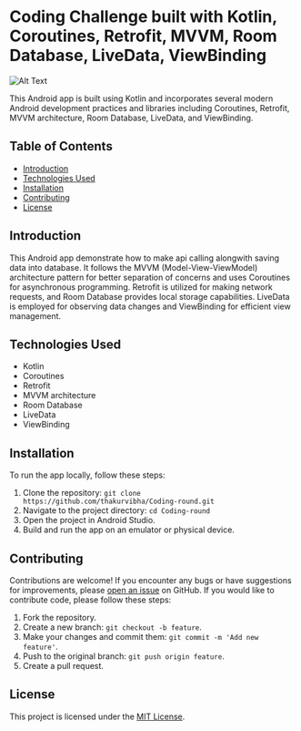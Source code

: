 # Coding Challenge built with Kotlin, Coroutines, Retrofit, MVVM, Room Database, LiveData, ViewBinding

![Alt Text](https://media.giphy.com/media/v1.Y2lkPTc5MGI3NjExM2poaWNienhpYnd5NHpwZXZwN3RqbmZyNGQ1a2hxcWN2cDN2cXk3eiZlcD12MV9pbnRlcm5hbF9naWZfYnlfaWQmY3Q9Zw/azX9oB5pPLb5AqRlqm/giphy.gif)

This Android app is built using Kotlin and incorporates several modern Android development practices and libraries including Coroutines, Retrofit, MVVM architecture, Room Database, LiveData, and ViewBinding.

## Table of Contents

- [Introduction](#introduction)
- [Technologies Used](#technologies-used)
- [Installation](#installation)
- [Contributing](#contributing)
- [License](#license)

## Introduction

This Android app demonstrate how to make api calling alongwith saving data into database. It follows the MVVM (Model-View-ViewModel) architecture pattern for better separation of concerns and uses Coroutines for asynchronous programming. Retrofit is utilized for making network requests, and Room Database provides local storage capabilities. LiveData is employed for observing data changes and ViewBinding for efficient view management.

## Technologies Used

- Kotlin
- Coroutines
- Retrofit
- MVVM architecture
- Room Database
- LiveData
- ViewBinding

## Installation

To run the app locally, follow these steps:

1. Clone the repository: `git clone https://github.com/thakurvibha/Coding-round.git`
2. Navigate to the project directory: `cd Coding-round`
3. Open the project in Android Studio.
4. Build and run the app on an emulator or physical device.

## Contributing

Contributions are welcome! If you encounter any bugs or have suggestions for improvements, please [open an issue](https://github.com/thakurvibha/Coding-round/issues) on GitHub. If you would like to contribute code, please follow these steps:

1. Fork the repository.
2. Create a new branch: `git checkout -b feature`.
3. Make your changes and commit them: `git commit -m 'Add new feature'`.
4. Push to the original branch: `git push origin feature`.
5. Create a pull request.

## License

This project is licensed under the [MIT License](LICENSE).
